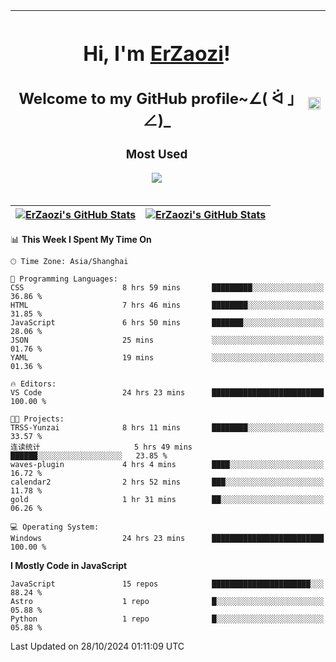 |<h1>Hi, I'm <a href="https://github.com/erzaozi">ErZaozi</a>! </h1><h2>Welcome to my GitHub profile~∠( ᐛ 」∠)_</h2><p><h3>Most Used</h3><img src="https://skillicons.dev/icons?i=github,vscode,visualstudio,ubuntu,postman,pycharm,webstorm,git,docker"></p>|<img decoding="async" align=center src="https://cdn.jsdelivr.net/gh/erzaozi/erzaozi/image.gif" width="100%">|
| ----- | ----- |

| <a href="https://github.com/erzaozi"><img align="center" src="https://github-readme-stats.vercel.app/api/top-langs/?username=erzaozi&title_color=44cef6&text_color=4b5cc4&icon_color=2bbc8a&bg_color=white&langs_count=4&hide_border=true" alt="ErZaozi's GitHub Stats" /></a> | <a href="https://github.com/erzaozi"><img align="center" src="https://github-readme-stats.vercel.app/api?username=erzaozi&show_icons=true&line_height=27&count_private=true&title_color=44cef6&text_color=4b5cc4&icon_color=2bbc8a&bg_color=white&hide_border=true" alt="ErZaozi's GitHub Stats" /></a> |
| ----- | ----- |
<!--START_SECTION:waka-->
📊 **This Week I Spent My Time On** 

```text
🕑︎ Time Zone: Asia/Shanghai

💬 Programming Languages: 
CSS                      8 hrs 59 mins       █████████░░░░░░░░░░░░░░░░   36.86 % 
HTML                     7 hrs 46 mins       ████████░░░░░░░░░░░░░░░░░   31.85 % 
JavaScript               6 hrs 50 mins       ███████░░░░░░░░░░░░░░░░░░   28.06 % 
JSON                     25 mins             ░░░░░░░░░░░░░░░░░░░░░░░░░   01.76 % 
YAML                     19 mins             ░░░░░░░░░░░░░░░░░░░░░░░░░   01.36 % 

🔥 Editors: 
VS Code                  24 hrs 23 mins      █████████████████████████   100.00 % 

🐱‍💻 Projects: 
TRSS-Yunzai              8 hrs 11 mins       ████████░░░░░░░░░░░░░░░░░   33.57 % 
连读统计                     5 hrs 49 mins       ██████░░░░░░░░░░░░░░░░░░░   23.85 % 
waves-plugin             4 hrs 4 mins        ████░░░░░░░░░░░░░░░░░░░░░   16.72 % 
calendar2                2 hrs 52 mins       ███░░░░░░░░░░░░░░░░░░░░░░   11.78 % 
gold                     1 hr 31 mins        ██░░░░░░░░░░░░░░░░░░░░░░░   06.26 % 

💻 Operating System: 
Windows                  24 hrs 23 mins      █████████████████████████   100.00 % 
```

**I Mostly Code in JavaScript** 

```text
JavaScript               15 repos            ██████████████████████░░░   88.24 % 
Astro                    1 repo              █░░░░░░░░░░░░░░░░░░░░░░░░   05.88 % 
Python                   1 repo              █░░░░░░░░░░░░░░░░░░░░░░░░   05.88 % 
```




 Last Updated on 28/10/2024 01:11:09 UTC
<!--END_SECTION:waka-->
